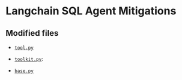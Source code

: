 # Langchain SQL Agent Mitigations

## Modified files

- [`tool.py`](https://github.com/langchain-ai/langchain/blob/v0.1.0/libs/community/langchain_community/tools/sql_database/tool.py)

- [`toolkit.py`](https://github.com/langchain-ai/langchain/blob/v0.1.0/libs/community/langchain_community/agent_toolkits/sql/toolkit.py):

- [`base.py`](https://github.com/langchain-ai/langchain/blob/v0.1.0/libs/community/langchain_community/agent_toolkits/sql/base.py)
